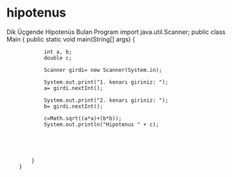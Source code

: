 # hipotenus
Dik Üçgende Hipotenüs Bulan Program
import java.util.Scanner;
        public class Main {
            public static void main(String[] args) {

                int a, b;
                double c;

                Scanner girdi= new Scanner(System.in);

                System.out.print("1. kenarı giriniz: ");
                a= girdi.nextInt();

                System.out.print("2. kenarı giriniz: ");
                b= girdi.nextInt();

                c=Math.sqrt((a*a)+(b*b));
                System.out.println("Hipotenus " + c);





            }
        }
